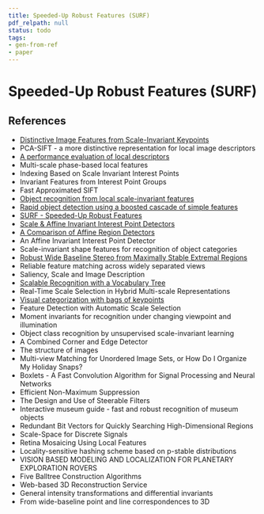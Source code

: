 ```yaml
---
title: Speeded-Up Robust Features (SURF)
pdf_relpath: null
status: todo
tags:
- gen-from-ref
- paper
---
```


# Speeded-Up Robust Features (SURF)

## References

- [Distinctive Image Features from Scale-Invariant Keypoints](./distinctive-image-features-from-scale-invariant-keypoints.md)
- PCA-SIFT - a more distinctive representation for local image descriptors
- [A performance evaluation of local descriptors](./a-performance-evaluation-of-local-descriptors.md)
- Multi-scale phase-based local features
- Indexing Based on Scale Invariant Interest Points
- Invariant Features from Interest Point Groups
- Fast Approximated SIFT
- [Object recognition from local scale-invariant features](./object-recognition-from-local-scale-invariant-features.md)
- [Rapid object detection using a boosted cascade of simple features](./rapid-object-detection-using-a-boosted-cascade-of-simple-features.md)
- [SURF - Speeded-Up Robust Features](./surf-speeded-up-robust-features.md)
- [Scale & Affine Invariant Interest Point Detectors](./scale-affine-invariant-interest-point-detectors.md)
- [A Comparison of Affine Region Detectors](./a-comparison-of-affine-region-detectors.md)
- An Affine Invariant Interest Point Detector
- Scale-invariant shape features for recognition of object categories
- [Robust Wide Baseline Stereo from Maximally Stable Extremal Regions](./robust-wide-baseline-stereo-from-maximally-stable-extremal-regions.md)
- Reliable feature matching across widely separated views
- Saliency, Scale and Image Description
- [Scalable Recognition with a Vocabulary Tree](./scalable-recognition-with-a-vocabulary-tree.md)
- Real-Time Scale Selection in Hybrid Multi-scale Representations
- [Visual categorization with bags of keypoints](./visual-categorization-with-bags-of-keypoints.md)
- Feature Detection with Automatic Scale Selection
- Moment invariants for recognition under changing viewpoint and illumination
- Object class recognition by unsupervised scale-invariant learning
- A Combined Corner and Edge Detector
- The structure of images
- Multi-view Matching for Unordered Image Sets, or How Do I Organize My Holiday Snaps?
- Boxlets - A Fast Convolution Algorithm for Signal Processing and Neural Networks
- Efficient Non-Maximum Suppression
- The Design and Use of Steerable Filters
- Interactive museum guide - fast and robust recognition of museum objects
- Redundant Bit Vectors for Quickly Searching High-Dimensional Regions
- Scale-Space for Discrete Signals
- Retina Mosaicing Using Local Features
- Locality-sensitive hashing scheme based on p-stable distributions
- VISION BASED MODELING AND LOCALIZATION FOR PLANETARY EXPLORATION ROVERS
- Five Balltree Construction Algorithms
- Web-based 3D Reconstruction Service
- General intensity transformations and differential invariants
- From wide-baseline point and line correspondences to 3D
